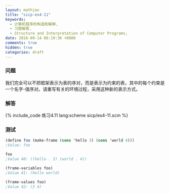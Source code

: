 ```yaml
---
layout: mathjax
title: "sicp-ex4-11"
keywords:
  - 计算机程序的构造和解释,
  - 习题解答,
  - Structure and Interpretation of Computer Programs,
date: 2016-09-14 06:19:36 +0800
comments: true
hidden: true
categories: draft
---
```


### 问题

我们完全可以不把框架表示为表的序对，而是表示为约束的表，其中的每个约束是一个名字-值序对。请重写有关的环境过程，采用这种新的表示方式。

### 解答

{% include_code 练习4.11 lang:scheme sicp/ex4-11.scm %}

### 测试

``` scheme
(define foo (make-frame (cons 'hello 3) (cons 'world 4)))
;Value: foo

foo
;Value 40: ((hello . 3) (world . 4))

(frame-variables foo)
;Value 41: (hello world)

(frame-values foo)
;Value 42: (3 4)
```
